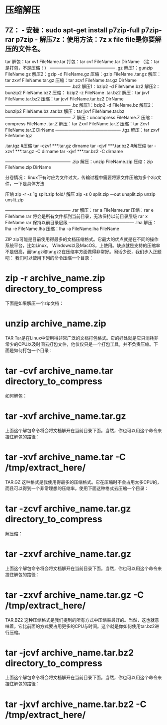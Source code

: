 # 压缩解压
7Z：
	- 安装：sudo apt-get install p7zip-full p7zip-rar p7zip
	- 解压7z：使用方法：7z x file file是你要解压的文件名。
-----------------------------------------------------------------------------------------------------------
tar
解包：tar xvf FileName.tar
打包：tar cvf FileName.tar DirName
（注：tar是打包，不是压缩！）
———————————————
.gz
解压1：gunzip FileName.gz
解压2：gzip -d FileName.gz
压缩：gzip FileName
.tar.gz
解压：tar zxvf FileName.tar.gz
压缩：tar zcvf FileName.tar.gz DirName
———————————————
.bz2
解压1：bzip2 -d FileName.bz2
解压2：bunzip2 FileName.bz2
压缩： bzip2 -z FileName
.tar.bz2
解压：tar jxvf FileName.tar.bz2
压缩：tar jcvf FileName.tar.bz2 DirName
———————————————
.bz
解压1：bzip2 -d FileName.bz
解压2：bunzip2 FileName.bz
.tar.bz
解压：tar jxvf FileName.tar.bz
———————————————
.Z
解压：uncompress FileName.Z
压缩：compress FileName
.tar.Z
解压：tar Zxvf FileName.tar.Z
压缩：tar Zcvf FileName.tar.Z DirName
———————————————
.tgz
解压：tar zxvf FileName.tgz

.tar.tgz
#压缩
tar -czvf ***.tar.gz dirname
tar -cjvf ***.tar.bz2 
#解压缩
tar -xzvf ***.tar.gz -C dirname
tar -xjvf ***.tar.bz2 -C dirname

———————————————
.zip
解压：unzip FileName.zip
压缩：zip FileName.zip DirName

分卷情况：
linux下有时应为文件过大，传输过程中需要将源文件压缩为多个zip文件，一下是具体方法

压缩
zip -r -s 1g split.zip fold/
解压
zip -s 0 split.zip --out unsplit.zip
unzip unslit.zip

———————————————
.rar
解压：rar a FileName.rar
压缩：rar e FileName.rar  将会是所有文件都到当前目录，无法保持以前目录层级
         rar x FileName.rar 保持以前目录层级
———————————————
.lha
解压：lha -e FileName.lha
压缩：lha -a FileName.lha FileName

 

ZIP
zip可能是目前使用得最多的文档压缩格式。它最大的优点就是在不同的操作系统平台，比如Linux， Windows以及MacOS，上使用。缺点就是支持的压缩率不是很高，而tar.gz和tar.gz2在压缩率方面做得非常好。闲话少说，我们步入正题吧：
我们可以使用下列的命令压缩一个目录：
# zip -r archive_name.zip directory_to_compress

下面是如果解压一个zip文档：
# unzip archive_name.zip

TAR
Tar是在Linux中使用得非常广泛的文档打包格式。它的好处就是它只消耗非常少的CPU以及时间去打包文件，他仅仅只是一个打包工具，并不负责压缩。下面是如何打包一个目录：
# tar -cvf archive_name.tar directory_to_compress

如何解包：
# tar -xvf archive_name.tar.gz

上面这个解包命令将会将文档解开在当前目录下面。当然，你也可以用这个命令来捏住解包的路径：
# tar -xvf archive_name.tar -C /tmp/extract_here/

TAR.GZ
这种格式是我使用得最多的压缩格式。它在压缩时不会占用太多CPU的，而且可以得到一个非常理想的压缩率。使用下面这种格式去压缩一个目录：
# tar -zcvf archive_name.tar.gz directory_to_compress

解压缩：
# tar -zxvf archive_name.tar.gz

上面这个解包命令将会将文档解开在当前目录下面。当然，你也可以用这个命令来捏住解包的路径：
# tar -zxvf archive_name.tar.gz -C /tmp/extract_here/

TAR.BZ2
这种压缩格式是我们提到的所有方式中压缩率最好的。当然，这也就意味着，它比前面的方式要占用更多的CPU与时间。这个就是你如何使用tar.bz2进行压缩。
# tar -jcvf archive_name.tar.bz2 directory_to_compress

上面这个解包命令将会将文档解开在当前目录下面。当然，你也可以用这个命令来捏住解包的路径：
# tar -jxvf archive_name.tar.bz2 -C /tmp/extract_here/
